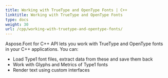 ```yaml
---
title: Working with TrueType and OpenType Fonts | C++
linktitle: Working with TrueType and OpenType Fonts
type: docs
weight: 30
url: /cpp/working-with-truetype-and-opentype-fonts/
---
```


Aspose.Font for C++ API lets you work with TrueType and OpenType fonts in your C++ applications. You can:
 * Load Type1 font files, extract data from these and save them back
 * Work with Glyphs and Metrics of Type1 fonts
 * Render text using custom interfaces
